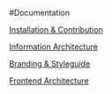 #Documentation

[Installation & Contribution](0_installation_and_contribution.md)

[Information Architecture](1_information_architecture.md)

[Branding & Styleguide](2_branding_and_styleguide.md)

[Frontend Architecture](3_frontend_architecture.md)